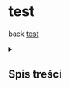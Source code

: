 # test
back [test](..)


<details>
<summary>

## Spis treści <!-- omit in toc -->
</summary>

- [Główne założenia projektu](#główne-założenia-projektu)
- [Lista kategorii rozwijanych i planowanych projektów](#lista-kategorii-rozwijanych-i-planowanych-projektów)
- [Przydatne linki](#przydatne-linki)
  - [Strony internetowe](#strony-internetowe)
  - [Serwery Discord](#serwery-discord)
  - [Repozytoria GitHub](#repozytoria-github)
- [Współpraca](#współpraca)
  - [Jak zacząć?](#jak-zacząć)
  - [Co dalej?](#co-dalej)
  - [Pull request vs Direct access](#pull-request-vs-direct-access)
  - [Jak uzyskać bezpośredni dostęp?](#jak-uzyskać-bezpośredni-dostęp)
    - [Wprowadzaj zmiany](#wprowadzaj-zmiany)
    - [Prowadź wykłady](#prowadź-wykłady)
    - [Pomagaj innym](#pomagaj-innym)
    - [Bądź ogarnięty](#bądź-ogarnięty)
    - [Nie bądź dzbanem](#nie-bądź-dzbanem)
    - [Archiwizuj](#archiwizuj)
</details>
